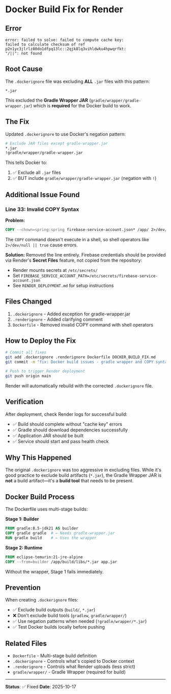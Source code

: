 # Docker Build Fix for Render

## Error
```
error: failed to solve: failed to compute cache key: 
failed to calculate checksum of ref p2n1yc3jlrlz80do1dfpq13lc::2qjk8lq3vihldwku4hpwqrfkt: 
"/||": not found
```

## Root Cause

The `.dockerignore` file was excluding **ALL** `.jar` files with this pattern:
```
*.jar
```

This excluded the **Gradle Wrapper JAR** (`gradle/wrapper/gradle-wrapper.jar`) which is **required** for the Docker build to work.

## The Fix

Updated `.dockerignore` to use Docker's negation pattern:

```dockerfile
# Exclude JAR files except gradle-wrapper.jar
*.jar
!gradle/wrapper/gradle-wrapper.jar
```

This tells Docker to:
1. ✅ Exclude all `.jar` files
2. ✅ BUT include `gradle/wrapper/gradle-wrapper.jar` (negation with `!`)

## Additional Issue Found

### Line 33: Invalid COPY Syntax

**Problem:**
```dockerfile
COPY --chown=spring:spring firebase-service-account.json* /app/ 2>/dev/null || true
```

The `COPY` command doesn't execute in a shell, so shell operators like `2>/dev/null || true` cause errors.

**Solution:**
Removed the line entirely. Firebase credentials should be provided via Render's **Secret Files** feature, not copied from the repository:
- Render mounts secrets at `/etc/secrets/`
- Set `FIREBASE_SERVICE_ACCOUNT_PATH=/etc/secrets/firebase-service-account.json`
- See `RENDER_DEPLOYMENT.md` for setup instructions

## Files Changed

1. `.dockerignore` - Added exception for gradle-wrapper.jar
2. `.renderignore` - Added clarifying comment
3. `Dockerfile` - Removed invalid COPY command with shell operators

## How to Deploy the Fix

```bash
# Commit all fixes
git add .dockerignore .renderignore Dockerfile DOCKER_BUILD_FIX.md
git commit -m "fix: Docker build issues - gradle wrapper and COPY syntax"

# Push to trigger Render deployment
git push origin main
```

Render will automatically rebuild with the corrected `.dockerignore` file.

## Verification

After deployment, check Render logs for successful build:
- ✅ Build should complete without "cache key" errors
- ✅ Gradle should download dependencies successfully
- ✅ Application JAR should be built
- ✅ Service should start and pass health check

## Why This Happened

The original `.dockerignore` was too aggressive in excluding files. While it's good practice to exclude build artifacts (`*.jar`), the Gradle Wrapper JAR is **not** a build artifact—it's a **build tool** that needs to be present.

## Docker Build Process

The Dockerfile uses multi-stage builds:

**Stage 1: Builder**
```dockerfile
FROM gradle:8.5-jdk21 AS builder
COPY gradle gradle  # ← Needs gradle-wrapper.jar
RUN gradle build    # ← Uses the wrapper
```

**Stage 2: Runtime**
```dockerfile
FROM eclipse-temurin:21-jre-alpine
COPY --from=builder /app/build/libs/*.jar app.jar
```

Without the wrapper, Stage 1 fails immediately.

## Prevention

When creating `.dockerignore` files:
- ✅ Exclude build outputs (`build/`, `*.jar`)
- ❌ Don't exclude build tools (`gradlew`, `gradle/wrapper/`)
- ✅ Use negation patterns when needed (`!gradle/wrapper/*.jar`)
- ✅ Test Docker builds locally before pushing

## Related Files

- `Dockerfile` - Multi-stage build definition
- `.dockerignore` - Controls what's copied to Docker context
- `.renderignore` - Controls what Render uploads (less strict)
- `gradle/wrapper/` - Gradle Wrapper (required for build)

---

**Status**: ✅ Fixed
**Date**: 2025-10-17

